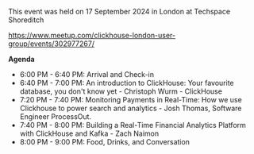 This event was held on 17 September 2024 in London at Techspace Shoreditch

https://www.meetup.com/clickhouse-london-user-group/events/302977267/

**Agenda**
- 6:00 PM - 6:40 PM: Arrival and Check-in
- 6:40 PM - 7:00 PM: An introduction to ClickHouse: Your favourite database, you don't know yet - Christoph Wurm - ClickHouse
- 7:20 PM - 7:40 PM: Monitoring Payments in Real-Time: How we use Clickhouse to power search and analytics - Josh Thomas, Software Engineer ProcessOut.
- 7:40 PM - 8:00 PM: Building a Real-Time Financial Analytics Platform with ClickHouse and Kafka - Zach Naimon
- 8:00 PM - 9:00 PM: Food, Drinks, and Conversation
